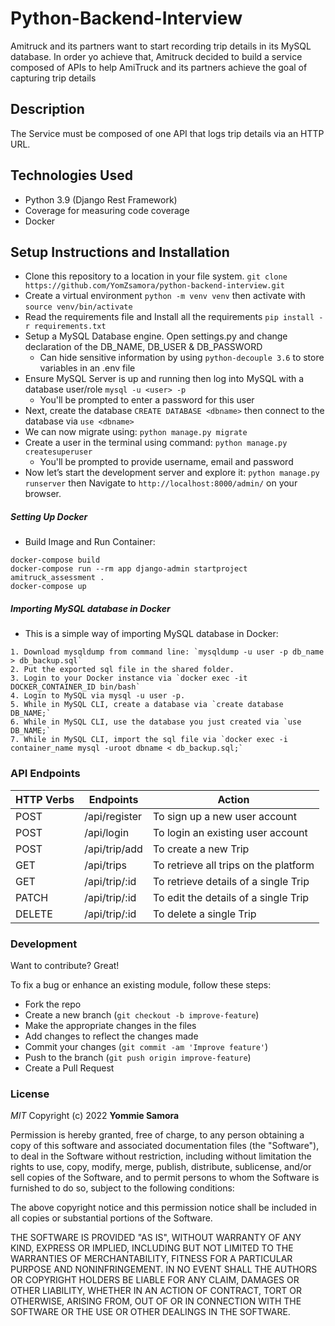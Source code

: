 # Python-Backend-Interview

Amitruck and its partners want to start recording trip details in its MySQL database. In order yo achieve that, Amitruck decided to build a service composed of APIs to help AmiTruck and its partners achieve the goal of capturing trip details

## Description
The Service must be composed of one API that logs trip details via an HTTP URL.

## Technologies Used

- Python 3.9 (Django Rest Framework)
- Coverage for measuring code coverage
- Docker

## Setup Instructions and Installation

- Clone this repository to a location in your file system. `git clone https://github.com/YomZsamora/python-backend-interview.git`
- Create a virtual environment `python -m venv venv` then activate with `source venv/bin/activate `
- Read the requirements file and Install all the requirements `pip install -r requirements.txt`
- Setup a MySQL Database engine. Open settings.py and change declaration of the DB_NAME, DB_USER & DB_PASSWORD
    - Can hide sensitive information by using `python-decouple 3.6` to store variables in an .env file
- Ensure MySQL Server is up and running then log into MySQL with a database user/role `mysql -u <user> -p`
    - You'll be prompted to enter a password for this user
- Next, create the database `CREATE DATABASE <dbname>` then connect to the database via `use <dbname>`
- We can now migrate using: `python manage.py migrate`
- Create a user in the terminal using command: `python manage.py createsuperuser`
    - You'll be prompted to provide username, email and password
- Now let’s start the development server and explore it: `python manage.py runserver` then Navigate to `http://localhost:8000/admin/` on your browser.

##### Setting Up Docker
   * Build Image and Run Container:

    docker-compose build
    docker-compose run --rm app django-admin startproject amitruck_assessment .
    docker-compose up

##### Importing MySQL database in Docker
   * This is a simple way of importing MySQL database in Docker:

    1. Download mysqldump from command line: `mysqldump -u user -p db_name > db_backup.sql`
    2. Put the exported sql file in the shared folder.
    3. Login to your Docker instance via `docker exec -it DOCKER_CONTAINER_ID bin/bash`
    4. Login to MySQL via mysql -u user -p.
    5. While in MySQL CLI, create a database via `create database DB_NAME;`
    6. While in MySQL CLI, use the database you just created via `use DB_NAME;`
    7. While in MySQL CLI, import the sql file via `docker exec -i container_name mysql -uroot dbname < db_backup.sql;`

### API Endpoints
| HTTP Verbs | Endpoints | Action |
| --- | --- | --- |
| POST | /api/register | To sign up a new user account |
| POST | /api/login | To login an existing user account |
| POST | /api/trip/add | To create a new Trip |
| GET | /api/trips | To retrieve all trips on the platform |
| GET | /api/trip/:id | To retrieve details of a single Trip |
| PATCH | /api/trip/:id | To edit the details of a single Trip |
| DELETE | /api/trip/:id | To delete a single Trip |

	
### Development

Want to contribute? Great!

To fix a bug or enhance an existing module, follow these steps:

- Fork the repo
- Create a new branch (`git checkout -b improve-feature`)
- Make the appropriate changes in the files
- Add changes to reflect the changes made
- Commit your changes (`git commit -am 'Improve feature'`)
- Push to the branch (`git push origin improve-feature`)
- Create a Pull Request 


### License

*MIT*
Copyright (c) 2022 **Yommie Samora**

Permission is hereby granted, free of charge, to any person obtaining a copy of this software and associated documentation files (the "Software"), to deal in the Software without restriction, including without limitation the rights to use, copy, modify, merge, publish, distribute, sublicense, and/or sell copies of the Software, and to permit persons to whom the Software is furnished to do so, subject to the following conditions:

The above copyright notice and this permission notice shall be included in all copies or substantial portions of the Software.

THE SOFTWARE IS PROVIDED "AS IS", WITHOUT WARRANTY OF ANY KIND, EXPRESS OR IMPLIED, INCLUDING BUT NOT LIMITED TO THE WARRANTIES OF MERCHANTABILITY, FITNESS FOR A PARTICULAR PURPOSE AND NONINFRINGEMENT. IN NO EVENT SHALL THE AUTHORS OR COPYRIGHT HOLDERS BE LIABLE FOR ANY CLAIM, DAMAGES OR OTHER LIABILITY, WHETHER IN AN ACTION OF CONTRACT, TORT OR OTHERWISE, ARISING FROM, OUT OF OR IN CONNECTION WITH THE SOFTWARE OR THE USE OR OTHER DEALINGS IN THE SOFTWARE.
